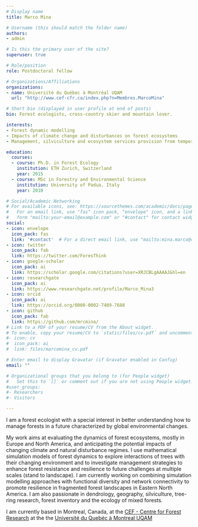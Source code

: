 ```yaml
---
# Display name
title: Marco Mina

# Username (this should match the folder name)
authors:
- admin

# Is this the primary user of the site?
superuser: true

# Role/position
role: Postdoctoral fellow

# Organizations/Affiliations
organizations:
- name: Université du Québec à Montréal UQAM
  url: "http://www.cef-cfr.ca/index.php?n=Membres.MarcoMina"

# Short bio (displayed in user profile at end of posts)
bio: Forest ecologists, cross-country skier and mountain lover.

interests:
- Forest dynamic modelling
- Impacts of climate change and disturbances on forest ecosystems
- Management, silviculture and ecosystem services provision from temperate forests

education:
  courses:
  - course: Ph.D. in Forest Ecology
    institution: ETH Zurich, Switzerland
    year: 2015
  - course: MSc in Forestry and Environmental Science
    institution: University of Padua, Italy
    year: 2010

# Social/Academic Networking
# For available icons, see: https://sourcethemes.com/academic/docs/page-builder/#icons
#   For an email link, use "fas" icon pack, "envelope" icon, and a link in the
#   form "mailto:your-email@example.com" or "#contact" for contact widget.
social:
- icon: envelope
  icon_pack: fas
  link: '#contact'  # For a direct email link, use "mailto:mina.marco@courrier.uqam.ca".
- icon: twitter
  icon_pack: fab
  link: https://twitter.com/ForesThink
- icon: google-scholar
  icon_pack: ai
  link: https://scholar.google.com/citations?user=XRJCBLgAAAAJ&hl=en
- icon: researchgate
  icon_pack: ai
  link: https://www.researchgate.net/profile/Marco_Mina3
- icon: orcid
  icon_pack: ai
  link: https://orcid.org/0000-0002-7489-7688 
- icon: github
  icon_pack: fab
  link: https://github.com/mrcmina/
# Link to a PDF of your resume/CV from the About widget.
# To enable, copy your resume/CV to `static/files/cv.pdf` and uncomment the lines below.
#- icon: cv
#  icon_pack: ai
#  link: files/marcomina_cv.pdf

# Enter email to display Gravatar (if Gravatar enabled in Config)
email: ""

# Organizational groups that you belong to (for People widget)
#   Set this to `[]` or comment out if you are not using People widget.
#user_groups:
#- Researchers
#- Visitors

---
```



I am a forest ecologist with a special interest in better understanding how to manage forests in a future characterized by global environmental changes.  

My work aims at evaluating the dynamics of forest ecosystems, mostly in Europe and North America, and anticipating the potential impacts of changing climate and natural disturbance regimes. I use mathematical simulation models of forest dynamics to explore interactions of trees with their changing environment and to investigate management strategies to enhance forest resistance and resilience to future challenges at multiple scales (stand to landscape). I am currently working on combining simulation modelling approaches with functional diversity and network connectivity to promote resilience in fragmented forest landscapes in Eastern North America. I am also passionate in dendrology, geography, silviculture, tree-ring research, forest inventory and the ecology of mixed forests.

I am currently based in Montreal, Canada, at the [CEF - Centre for Forest Research](http://www.cef-cfr.ca/index.php?n=Actualit%e9.Accueil?userlang=en) at the the [Université du Quebéc à Montreal UQAM](https://uqam.ca/)
